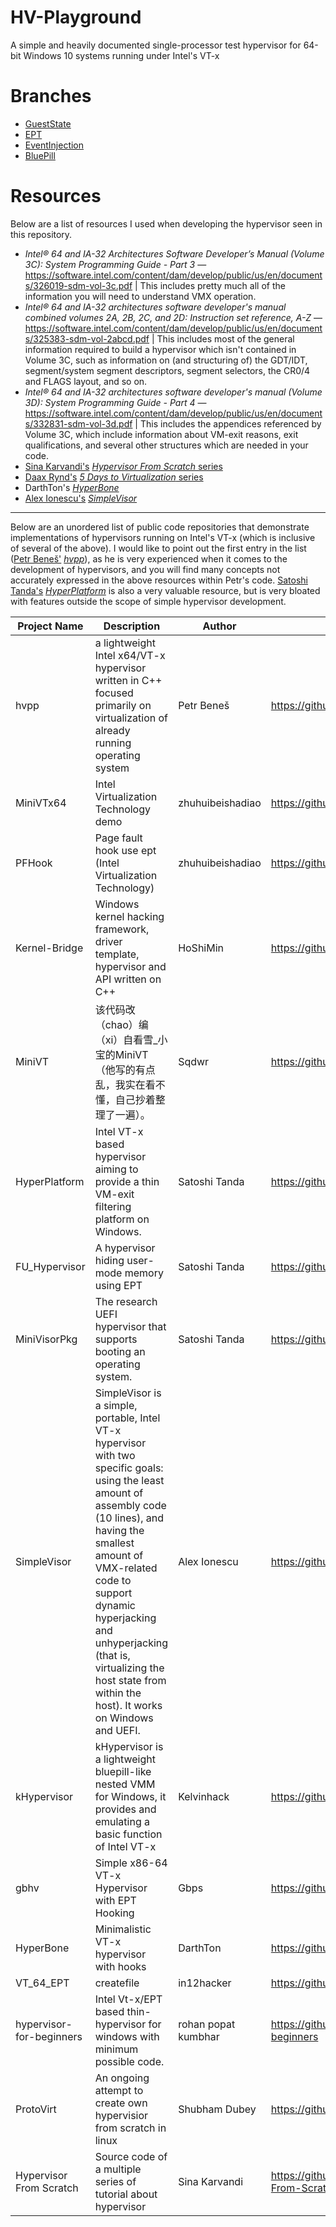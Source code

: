 # HV-Playground
A simple and heavily documented single-processor test hypervisor for 64-bit Windows 10 systems running under Intel's VT-x

# Branches
  * [GuestState](https://github.com/calware/HV-Playground/blob/GuestState/README.md)
  * [EPT]()
  * [EventInjection]()
  * [BluePill]()

# Resources
Below are a list of resources I used when developing the hypervisor seen in this repository.

  * *Intel® 64 and IA-32 Architectures Software Developer’s Manual (Volume 3C): System Programming Guide - Part 3* — https://software.intel.com/content/dam/develop/public/us/en/documents/326019-sdm-vol-3c.pdf | This includes pretty much all of the information you will need to understand VMX operation.
  * *Intel® 64 and IA-32 architectures software developer's manual combined volumes 2A, 2B, 2C, and 2D: Instruction set reference, A-Z* — https://software.intel.com/content/dam/develop/public/us/en/documents/325383-sdm-vol-2abcd.pdf | This includes most of the general information required to build a hypervisor which isn't contained in Volume 3C, such as information on (and structuring of) the GDT/IDT, segment/system segment descriptors, segment selectors, the CR0/4 and FLAGS layout, and so on.
  * *Intel® 64 and IA-32 architectures software developer's manual (Volume 3D): System Programming Guide - Part 4* — https://software.intel.com/content/dam/develop/public/us/en/documents/332831-sdm-vol-3d.pdf | This includes the appendices referenced by Volume 3C, which include information about VM-exit reasons, exit qualifications, and several other structures which are needed in your code.
  * [Sina Karvandi's](https://twitter.com/Intel80x86) [*Hypervisor From Scratch* series](https://github.com/SinaKarvandi/Hypervisor-From-Scratch)
  * [Daax Rynd's](https://twitter.com/daax_rynd) [*5 Days to Virtualization* series](https://revers.engineering/7-days-to-virtualization-a-series-on-hypervisor-development/)
  * DarthTon's [*HyperBone*](https://github.com/DarthTon/HyperBone)
  * [Alex Ionescu's](https://twitter.com/aionescu) [*SimpleVisor*](https://github.com/ionescu007/SimpleVisor)
  
---

Below are an unordered list of public code repositories that demonstrate implementations of hypervisors running on Intel's VT-x (which is inclusive of several of the above). I would like to point out the first entry in the list ([Petr Beneš'](https://twitter.com/PetrBenes) [*hvpp*](https://github.com/wbenny/hvpp)), as he is very experienced when it comes to the development of hypervisors, and you will find many concepts not accurately expressed in the above resources within Petr's code. [Satoshi Tanda's](https://twitter.com/standa_t) [*HyperPlatform*](https://github.com/tandasat/HyperPlatform) is also a very valuable resource, but is very bloated with features outside the scope of simple hypervisor development.

| Project Name | Description | Author | Project Link | 
|--------------|-------------|--------|--------------|
| hvpp | a lightweight Intel x64/VT-x hypervisor written in C++ focused primarily on virtualization of already running operating system | Petr Beneš |https://github.com/wbenny/hvpp |
| MiniVTx64 | Intel Virtualization Technology demo | zhuhuibeishadiao | https://github.com/zhuhuibeishadiao/MiniVTx64 |
| PFHook | Page fault hook use ept (Intel Virtualization Technology) | zhuhuibeishadiao | https://github.com/zhuhuibeishadiao/PFHook |
| Kernel-Bridge | Windows kernel hacking framework, driver template, hypervisor and API written on C++ | HoShiMin | https://github.com/HoShiMin/Kernel-Bridge |
| MiniVT | 该代码改（chao）编（xi）自看雪_小宝的MiniVT（他写的有点乱，我实在看不懂，自己抄着整理了一遍）。| Sqdwr | https://github.com/Sqdwr/MiniVT |
| HyperPlatform | Intel VT-x based hypervisor aiming to provide a thin VM-exit filtering platform on Windows. | Satoshi Tanda | https://github.com/tandasat/HyperPlatform |
| FU_Hypervisor | A hypervisor hiding user-mode memory using EPT | Satoshi Tanda | https://github.com/tandasat/FU_Hypervisor |
| MiniVisorPkg | The research UEFI hypervisor that supports booting an operating system. | Satoshi Tanda | https://github.com/tandasat/MiniVisorPkg |
| SimpleVisor | SimpleVisor is a simple, portable, Intel VT-x hypervisor with two specific goals: using the least amount of assembly code (10 lines), and having the smallest amount of VMX-related code to support dynamic hyperjacking and unhyperjacking (that is, virtualizing the host state from within the host). It works on Windows and UEFI. | Alex Ionescu | https://github.com/ionescu007/SimpleVisor |
| kHypervisor | kHypervisor is a lightweight bluepill-like nested VMM for Windows, it provides and emulating a basic function of Intel VT-x | Kelvinhack | https://github.com/Kelvinhack/kHypervisor |
| gbhv | Simple x86-64 VT-x Hypervisor with EPT Hooking | Gbps | https://github.com/Gbps/gbhv |
| HyperBone | Minimalistic VT-x hypervisor with hooks | DarthTon | https://github.com/DarthTon/HyperBone |
| VT_64_EPT | createfile | in12hacker | https://github.com/in12hacker/VT_64_EPT |
| hypervisor-for-beginners | Intel Vt-x/EPT based thin-hypervisor for windows with minimum possible code. | rohan popat kumbhar | https://github.com/rohaaan/hypervisor-for-beginners |
| ProtoVirt | An ongoing attempt to create own hypervisior from scratch in linux | Shubham Dubey | https://github.com/shubham0d/ProtoVirt |
| Hypervisor From Scratch | Source code of a multiple series of tutorial about hypervisor | Sina Karvandi | https://github.com/SinaKarvandi/Hypervisor-From-Scratch |
